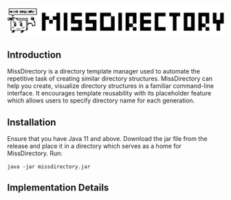 
<picture>
    <source srcset="docs/assets/images/MissDirectory_title_white.svg" media="(prefers-color-scheme: dark)">
    <img src="docs/assets/images/MissDirectory_title_black.svg">
</picture>

## Introduction

MissDirectory is a directory template manager used to automate the repetitive task of creating similar directory structures.
MissDirectory can help you create, visualize directory structures in a familiar command-line interface. 
It encourages template reusability with its placeholder feature which allows users to specify directory name for each generation.


## Installation
Ensure that you have Java 11 and above.
Download the jar file from the release and place it in a directory 
which serves as a home for MissDirectory. Run:
```
java -jar missdirectory.jar
```

## Implementation Details


